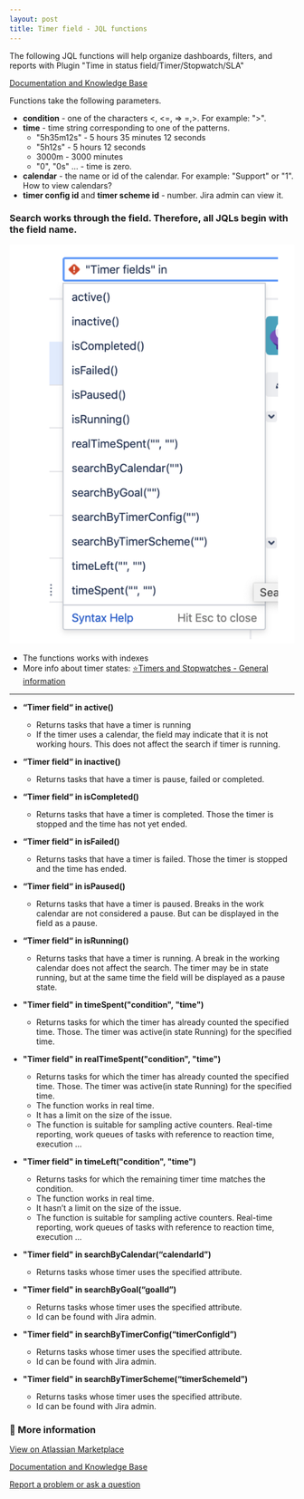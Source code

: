 ```yaml
---
layout: post
title: Timer field - JQL functions 
---
```


The following JQL functions will help organize dashboards, filters, and reports with Plugin "Time in status field/Timer/Stopwatch/SLA"

[Documentation and Knowledge Base](https://jibrok.atlassian.net/wiki/spaces/JBS/pages/513441810/Plugin+Time+in+status+field+Timer+Stopwatch+SLA)

Functions take the following parameters.

* **condition** - one of the characters <, <=, => =,>. For example: ">".
* **time** - time string corresponding to one of the patterns.
	* "5h35m12s" - 5 hours 35 minutes 12 seconds 
	* "5h12s" - 5 hours 12 seconds 
	* 3000m - 3000 minutes 
	* "0", "0s" ... - time is zero.
* **calendar** - the name or id of the calendar. For example: "Support" or "1". How to view calendars?
* **timer config id** and **timer scheme id** - number. Jira admin can view it.


### Search works through the field. Therefore, all JQLs begin with the field name. ###

![Plugin "Time in status field/Timer/Stopwatch/SLA" time-in-status field demo](/images/time-in-status-field/timer-jql-functions.png)


* The functions works with indexes
* More info about timer states: [⭐️Timers and Stopwatches - General information](https://jibrok.atlassian.net/wiki/spaces/JBS/pages/513441891)

<hr>

* **“Timer field“ in active()**
	* Returns tasks that have a timer is running
	* If the timer uses a calendar, the field may indicate that it is not working hours. This does not affect the search if timer is running. 

* **“Timer field“ in inactive()**
	* Returns tasks that have a timer is pause, failed or completed.

* **“Timer field“ in isCompleted()**
	* Returns tasks that have a timer is completed. Those the timer is stopped and the time has not yet ended. 

* **“Timer field“ in isFailed()** 
	* Returns tasks that have a timer is failed. Those the timer is stopped and the time has ended.

* **“Timer field“ in isPaused()** 
	* Returns tasks that have a timer is paused. Breaks in the work calendar are not considered a pause. But can be displayed in the field as a pause.

* **“Timer field“ in isRunning()**
	* Returns tasks that have a timer is running. A break in the working calendar does not affect the search. The timer may be in state running, but at the same time the field will be displayed as a pause state.

* **"Timer field" in timeSpent("condition", "time")**
	* Returns tasks for which the timer has already counted the specified time. Those. The timer was active(in state Running) for the specified time.

* **"Timer field" in realTimeSpent("condition", "time")**
	* Returns tasks for which the timer has already counted the specified time. Those. The timer was active(in state Running) for the specified time.
	* The function works in real time.
	* It has a limit on the size of the issue.
	* The function is suitable for sampling active counters. Real-time reporting, work queues of tasks with reference to reaction time, execution ...

* **"Timer field" in timeLeft("condition", "time")**
	* Returns tasks for which the remaining timer time matches the condition.
	* The function works in real time.
	* It hasn’t a limit on the size of the issue.
	* The function is suitable for sampling active counters. Real-time reporting, work queues of tasks with reference to reaction time, execution ...

* **"Timer field" in searchByCalendar(“calendarId”)**
	* Returns tasks whose timer uses the specified attribute.

* **"Timer field" in searchByGoal(“goalId”)**
	* Returns tasks whose timer uses the specified attribute.
	* Id can be found with Jira admin.

* **"Timer field" in searchByTimerConfig(“timerConfigId”)**
	* Returns tasks whose timer uses the specified attribute.
	* Id can be found with Jira admin.

* **"Timer field" in searchByTimerScheme(“timerSchemeId”)**
	* Returns tasks whose timer uses the specified attribute.
	* Id can be found with Jira admin.

	
### 📜 More information ###

[View on Atlassian Marketplace](https://marketplace.atlassian.com/apps/1220908/time-in-status-field?hosting=server&tab=overview)

[Documentation and Knowledge Base](https://jibrok.atlassian.net/wiki/spaces/JBS/pages/513441810/Plugin+Time+in+status+field+Timer+Stopwatch+SLA)

[Report a problem or ask a question](https://jibrok.atlassian.net/servicedesk/customer/portals)
